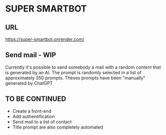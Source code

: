 # SUPER SMARTBOT

## URL
https://super-smartbot.onrender.com/

## Send mail - WIP

Currently it's possible to send somebody a mail with a random content that is generated by an AI.
The prompt is randomly selected in a list of approximately 350 prompts.
Theses prompts have been "manually" generated by ChatGPT


## TO BE CONTINUED
- Create a front-end
- Add authentification
- Send mail to a list of contact
- Title prompt are also completely automated